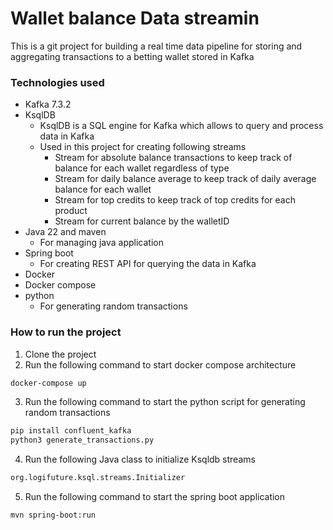 # Wallet balance Data streamin

This is a git project for building a real time data pipeline
for storing and aggregating transactions to a betting wallet stored in Kafka

### Technologies used

* Kafka 7.3.2
* KsqlDB
    * KsqlDB is a SQL engine for Kafka which allows to query and process data in Kafka
    * Used in this project for creating following streams
        * Stream for absolute balance transactions to keep track of balance for each wallet regardless of type
        * Stream for daily balance average to keep track of daily average balance for each wallet
        * Stream for top credits to keep track of top credits for each product
        * Stream for current balance by the walletID
* Java 22 and maven
    * For managing java application
* Spring boot
    * For creating REST API for querying the data in Kafka
* Docker
* Docker compose
* python
    * For generating random transactions

### How to run the project

1. Clone the project
2. Run the following command to start docker compose architecture

```bash
docker-compose up
```

3. Run the following command to start the python script for generating random transactions

```bash
pip install confluent_kafka
python3 generate_transactions.py
```

4. Run the following Java class to initialize Ksqldb streams

```bash 
org.logifuture.ksql.streams.Initializer
```

5. Run the following command to start the spring boot application

```bash
mvn spring-boot:run
```